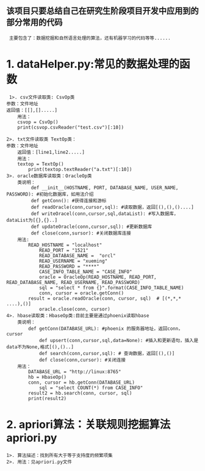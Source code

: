 ## 该项目只要总结自己在研究生阶段项目开发中应用到的部分常用的代码 
     主要包含了：数据挖掘和自然语言处理的算法，还有机器学习的代码等等......

# 1. dataHelper.py:常见的数据处理的函数
     1>. csv文件读取类: CsvOp类     
	参数：文件地址      
	返回值：[[],[].....]    
        用法：     
		csvop = CsvOp()  
		print(csvop.csvReader("test.csv")[:10])  
  
    2>. txt文件读取类 TextOp类：     
	参数：文件地址  
        返回值：[line1,line2.....]  
        用法：  
		textop = TextOp()  
        	print(textop.textReader("a.txt")[:10])  
    3>. oracle数据库读取类：OracleOp类  
        类说明：  
             def __init__(HOSTNAME, PORT, DATABASE_NAME, USER_NAME, PASSWORD): #初始化数据库，如用法介绍  
             def getConn(): #获得连接和游标  
             def readOracle(conn,cursor,sql): #读取数据，返回[(),(),()....]  
             def writeOracel(conn,cursor,sql,dataList): #写入数据库，dataList为[{},{}..]  
             def updateOracle(conn,cursor,sql): #更新数据库  
             def close(conn,sursor): #关闭数据库连接   
        用法:     
	     	READ_HOSTNAME = "localhost"   
             	READ_PORT = "1521"  
             	READ_DATABASE_NAME =  "orcl"  
             	READ_USERNAME = "xueming"  
             	READ_PASSWORD = "****"  
             	CASE_INFO_TABLE_NAME = "CASE_INFO"  
             	oracle = OracleOp(READ_HOSTNAME, READ_PORT, READ_DATABASE_NAME, READ_USERNAME, READ_PASSWORD)  
             	sql = "select * from {}".format(CASE_INFO_TABLE_NAME)    
             	conn, cursor = oracle.getConn()      
	     	result = oracle.readOracle(conn, cursor, sql)  # [(*,*,* ....),()]    
             	oracle.close(conn, cursor)    
    4>. hbase读取类：HbaseOp类:目前主要是通过phoenix读取hbase     
        类说明：   
	     	def getConn(DATABASE_URL): #phoenix 的服务器地址，返回conn，cursor  
             	def upsert(conn,cursor,sql,data=None): #插入和更新语句，插入是data不为None,格式[(),()..]  
             	def search(conn,cursor,sql): # 查询数据，返回[(),()]  
             	def close(conn,cursor): #关闭连接  
        用法：      
	     	DATABASE_URL = "http://linux:8765"    
	     	hb = HbaseOp()    
	     	conn, cursor = hb.getConn(DATABASE_URL)     
    	     	sql = "select COUNT(*) from CASE_INFO"      
	     	result2 = hb.search(conn, cursor, sql)      
	     	print(result2)    
# 2. apriori算法：关联规则挖掘算法 apriori.py
	1>. 算法描述：找到所有大于等于支持度的频繁项集      
	2>. 用法：见apriori.py文件      





